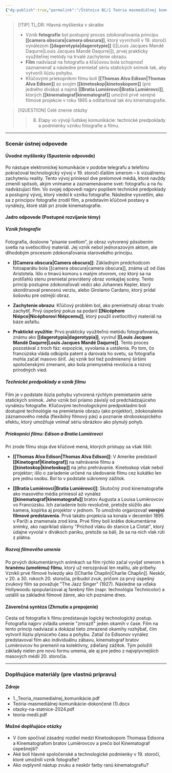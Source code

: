 ```yaml
---
{"dg-publish":true,"permalink":"/Štátnice BC/1 Teória masmediálnej komunikácie/08 Fotografia a film/","tags":["štátnice"],"created":"2025-06-23T09:08:21.529+02:00","updated":"2025-06-28T19:51:25.034+02:00"}
---
```



> [!TIP] TL;DR: Hlavná myšlienka v skratke
> * Vznik **fotografie** bol postupný proces zdokonaľovania princípu **[[camera obscura\|camera obscura]]**, ktorý vyvrcholil v 19. storočí vynálezom **[[dagerotypia\|dagerotypie]]** ([[Louis Jacques Mandé Daqurre\|Louis Jacques Mandé Daqurre]]), prvej prakticky využiteľnej metódy na trvalé zachytenie obrazu.
> * **Film** nadviazal na fotografiu a kľúčovou bola schopnosť zaznamenať a následne premietať sériu statických snímok tak, aby vytvorili ilúziu pohybu.
> * Kľúčovými priekopníkmi filmu boli **[[Thomas Alva Edison\|Thomas Alva Edison]]** so svojím **[[kinetoskop\|kinetoskopom]]** (pre jedného diváka) a najmä **[[Bratia Lumiérovci\|Bratia Lumiérovci]]**, ktorých **[[kinematograf\|kinematograf]]** umožnil prvé verejné filmové projekcie v roku 1895 a odštartoval tak éru kinematografie.

> [!QUESTION] Celé znenie otázky
> > 8. Etapy vo vývoji ľudskej komunikácie: technické predpoklady a podmienky vzniku fotografie a filmu.

---
### Scenár ústnej odpovede

#### Úvodné myšlienky (Spustenie odpovede)

Po nástupe elektronickej komunikácie v podobe telegrafu a telefónu pokračoval technologický vývoj v 19. storočí ďalším smerom – k vizuálnemu zachyteniu reality. Tento vývoj priniesol dve prelomové médiá, ktoré navždy zmenili spôsob, akým vnímame a zaznamenávame svet: fotografiu a na ňu nadväzujúci film. Vo svojej odpovedi najprv popíšem technické predpoklady a postupný vývoj, ktorý viedol k vzniku fotografie. Následne vysvetlím, ako sa z princípov fotografie zrodil film, a predstavím kľúčové postavy a vynálezy, ktoré stáli pri zrode kinematografie.
#### Jadro odpovede (Postupné rozvíjanie témy)

##### Vznik fotografie

Fotografia, doslovne "písanie svetlom", je obraz vytvorený pôsobením svetla na svetlocitlivý materiál. Jej vznik nebol jednorazovým aktom, ale dlhodobým procesom zdokonaľovania starovekého princípu.

* **[[Camera obscura\|Camera obscura]]**: Základným predchodcom fotoaparátu bola [[camera obscura\|camera obscura]], známa už od čias Aristotela. Išlo o tmavú komoru s malým otvorom, cez ktorý sa na protiľahlú stenu premietal prevrátený obraz vonkajšej scény. Tento princíp postupne zdokonaľovali vedci ako Johannes Kepler, ktorý skonštruoval prenosnú verziu, alebo Girolamo Cardano, ktorý pridal šošovku pre ostrejší obraz.

* **Zachytenie obrazu**: Kľúčový problém bol, ako premietnutý obraz trvalo zachytiť. Prvý úspešný pokus sa podaril **[[Nicéphore Niépce\|Nicéphorovi Niépcemu]]**, ktorý použil svetlocitlivý materiál na báze asfaltu.

* **Praktické využitie**: Prvú prakticky využiteľnú metódu fotografovania, známu ako **[[dagerotypia\|dagerotypia]]**, vyvinul **[[Louis Jacques Mandé Daqurre\|Louis Jacques Mandé Daqurre]]**. Tento proces pozostával z troch fáz: expozície, vyvolania a ustálenia. Po tom, čo francúzska vláda odkúpila patent a darovala ho svetu, sa fotografia mohla začať masovo šíriť. Jej vznik bol tiež podmienený širšími spoločenskými zmenami, ako bola priemyselná revolúcia a rozvoj prírodných vied.

##### Technické predpoklady a vznik filmu

Film je v podstate ilúzia pohybu vytvorená rýchlym premietaním série statických snímok. Jeho vznik bol priamo závislý od predchádzajúceho vynálezu fotografie. Kľúčovými technologickými predpokladmi boli dostupné technológie na premietanie obrazu (ako projektor), zdokonalenie záznamového média (flexibilný filmový pás) a poznanie stroboskopického efektu, ktorý umožňuje vnímať sériu obrázkov ako plynulý pohyb.
##### Priekopníci filmu: Edison a Bratia Lumiérovci

Pri zrode filmu stoja dve kľúčové mená, ktorých prístupy sa však líšili:

* **[[Thomas Alva Edison\|Thomas Alva Edison]]**: V Amerike predstavil **[[Kinetograf\|Kinetograf]]** na nahrávanie filmu a **[[kinetoskop\|kinetoskop]]** na jeho prehrávanie. Kinetoskop však nebol projektor; išlo o zariadenie určené na sledovanie filmu cez kukátko len pre jednu osobu. Bol to v podstate súkromný zážitok.

* **[[Bratia Lumiérovci\|Bratia Lumiérovci]]**: Skutočný zrod kinematografie ako masového média priniesol až vynález **[[kinematograf\|kinematografu]]** bratov Augusta a Louisa Lumièrovcov vo Francúzsku. Ich zariadenie bolo revolučné, pretože slúžilo ako kamera, kopírka aj projektor v jednom. To umožnilo organizovať **verejné filmové predstavenia**. Prvá takáto projekcia sa konala v decembri 1895 v Paríži a znamenala zrod kina. Prvé filmy boli krátke dokumentárne snímky, ako napríklad slávny "Príchod vlaku do stanice La Ciotat", ktorý údajne vyvolal v divákoch paniku, pretože sa báli, že sa na nich vlak rúti z plátna.
##### Rozvoj filmového umenia

Po prvých dokumentárnych snímkach sa film rýchlo začal vyvíjať smerom k **hranému (umelému) filmu**, ktorý už nerozprával len realitu, ale príbehy. Vznikli prvé filmové hviezdy ako [[Charlie Chaplin\|Charlie Chaplin]]. Neskôr, v 20. a 30. rokoch 20. storočia, pribudol zvuk, pričom za prvý úspešný zvukový film sa považuje "The Jazz Singer" (1927). Následne sa vďaka Hollywoodu spopularizoval aj farebný film (napr. technológia Technicolor) a ustálili sa základné filmové žánre, ako ich poznáme dnes.

#### Záverečná syntéza (Zhrnutie a prepojenie)

Cesta od fotografie k filmu predstavuje logický technologický postup. Fotografia najprv zvládla umenie "zmraziť" jeden okamih v čase. Film na tento princíp nadviazal a dokázal tieto zmrazené okamihy rozhýbať, čím vytvoril ilúziu plynúceho času a pohybu. Zatiaľ čo Edisonov vynález predstavoval film ako individuálnu zábavu, kinematograf bratov Lumièrovcov ho premenil na kolektívny, zdieľaný zážitok. Tým položili základy nielen pre novú formu umenia, ale aj pre jedno z najvplyvnejších masových médií 20. storočia.

---

### Doplňujúce materiály (pre vlastnú prípravu)

#### Zdroje
* 1._Teoria_masmedialnej_komunikácie.pdf
* Teória-masmediálnej-komunikácie-dokončené (1).docx
* otazky-na-statnice-2024.pdf
* teoria-medii.pdf

#### Možné doplňujúce otázky
* V čom spočíval zásadný rozdiel medzi Kinetoskopom Thomasa Edisona a Kinematografom bratov Lumièrovcov a prečo bol Kinematograf úspešnejší?
* Aké boli hlavné spoločenské a technologické podmienky v 19. storočí, ktoré umožnili vznik fotografie?
* Ako ovplyvnil nástup zvuku a neskôr farby ranú kinematografiu?